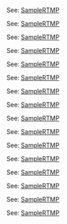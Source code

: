 See: [SampleRTMP](https://github.com/winlinvip/simple-rtmp-server/wiki/v1_CN_SampleRTMP)

See: [SampleRTMP](https://github.com/winlinvip/simple-rtmp-server/wiki/v1_CN_SampleRTMP)

See: [SampleRTMP](https://github.com/winlinvip/simple-rtmp-server/wiki/v1_CN_SampleRTMP)

See: [SampleRTMP](https://github.com/winlinvip/simple-rtmp-server/wiki/v1_CN_SampleRTMP)

See: [SampleRTMP](https://github.com/winlinvip/simple-rtmp-server/wiki/v1_CN_SampleRTMP)

See: [SampleRTMP](https://github.com/winlinvip/simple-rtmp-server/wiki/v1_CN_SampleRTMP)

See: [SampleRTMP](https://github.com/winlinvip/simple-rtmp-server/wiki/v1_CN_SampleRTMP)

See: [SampleRTMP](https://github.com/winlinvip/simple-rtmp-server/wiki/v1_CN_SampleRTMP)

See: [SampleRTMP](https://github.com/winlinvip/simple-rtmp-server/wiki/v1_CN_SampleRTMP)

See: [SampleRTMP](https://github.com/winlinvip/simple-rtmp-server/wiki/v1_CN_SampleRTMP)

See: [SampleRTMP](https://github.com/winlinvip/simple-rtmp-server/wiki/v1_CN_SampleRTMP)

See: [SampleRTMP](https://github.com/winlinvip/simple-rtmp-server/wiki/v1_CN_SampleRTMP)

See: [SampleRTMP](https://github.com/winlinvip/simple-rtmp-server/wiki/v1_CN_SampleRTMP)

See: [SampleRTMP](https://github.com/winlinvip/simple-rtmp-server/wiki/v1_CN_SampleRTMP)

See: [SampleRTMP](https://github.com/winlinvip/simple-rtmp-server/wiki/v1_CN_SampleRTMP)

See: [SampleRTMP](https://github.com/winlinvip/simple-rtmp-server/wiki/v1_CN_SampleRTMP)

